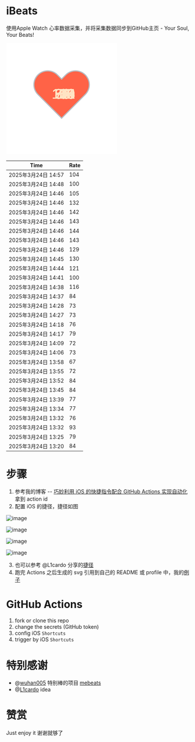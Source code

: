 # iBeats
使用Apple Watch 心率数据采集，并将采集数据同步到GitHub主页 - Your Soul, Your Beats!

![](./files/heart.svg)

<!--START_SECTION:my_heart_rate-->
| Time | Rate | 
 | ---- | ---- | 
| 2025年3月24日 14:57 | 104 |
| 2025年3月24日 14:48 | 100 |
| 2025年3月24日 14:46 | 105 |
| 2025年3月24日 14:46 | 132 |
| 2025年3月24日 14:46 | 142 |
| 2025年3月24日 14:46 | 143 |
| 2025年3月24日 14:46 | 144 |
| 2025年3月24日 14:46 | 143 |
| 2025年3月24日 14:46 | 129 |
| 2025年3月24日 14:45 | 130 |
| 2025年3月24日 14:44 | 121 |
| 2025年3月24日 14:41 | 100 |
| 2025年3月24日 14:38 | 116 |
| 2025年3月24日 14:37 | 84 |
| 2025年3月24日 14:28 | 73 |
| 2025年3月24日 14:27 | 73 |
| 2025年3月24日 14:18 | 76 |
| 2025年3月24日 14:17 | 79 |
| 2025年3月24日 14:09 | 72 |
| 2025年3月24日 14:06 | 73 |
| 2025年3月24日 13:58 | 67 |
| 2025年3月24日 13:55 | 72 |
| 2025年3月24日 13:52 | 84 |
| 2025年3月24日 13:45 | 84 |
| 2025年3月24日 13:39 | 77 |
| 2025年3月24日 13:34 | 77 |
| 2025年3月24日 13:32 | 76 |
| 2025年3月24日 13:32 | 93 |
| 2025年3月24日 13:25 | 79 |
| 2025年3月24日 13:20 | 84 |

<!--END_SECTION:my_heart_rate-->

# 步骤
1. 参考我的博客 -- [巧妙利用 iOS 的快捷指令配合 GitHub Actions 实现自动化](https://github.com/yihong0618/gitblog/issues/198) 拿到 action id
2. 配置 iOS 的捷径，捷径如图

![image](https://user-images.githubusercontent.com/15976103/122154218-0db0b480-ce97-11eb-93bb-5aec07c558dc.png)

![image](https://user-images.githubusercontent.com/15976103/122154236-186b4980-ce97-11eb-8e4b-70551a0391ae.png)

![image](https://user-images.githubusercontent.com/15976103/122154268-2d47dd00-ce97-11eb-902e-3acf292265a9.png)

![image](https://user-images.githubusercontent.com/15976103/122174055-fa144680-ceb4-11eb-9be2-3eb83cd516f7.png)

3. 也可以参考 @L1cardo 分享的[捷径](https://www.icloud.com/shortcuts/6ab6047b459c41ad822ad6b94b1c03d4)
4. 跑完 Actions 之后生成的 svg 引用到自己的 README 或 profile 中，我的[例子](https://github.com/yihong0618) 

# GitHub Actions

1. fork or clone this repo
2. change the secrets (GitHub token)
3. config iOS `Shortcuts` 
4. trigger by iOS `Shortcuts`

# 特别感谢
- @[wuhan005](https://github.com/wuhan005) 特别棒的项目 [mebeats](https://github.com/wuhan005/mebeats)
- @[L1cardo](https://github.com/L1cardo) idea

# 赞赏
Just enjoy it
谢谢就够了
